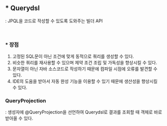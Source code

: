 ## \* Querydsl

: JPQL을 코드로 작성할 수 있도록 도와주는 빌더 API

<br br/>

### \* 장점

1. 고정된 SQL문이 아닌 조건에 맞게 동적으로 쿼리를 생성할 수 있다.
2. 비슷한 쿼리를 재사용할 수 있으며 제약 조건 조립 및 가독성을 향상시킬 수 있다.
3. 문자열이 아닌 자바 소스코드로 작성하기 때문에 컴파일 시점에 오류를 발견할 수 있다.
4. IDE의 도움을 받아서 자동 완성 기능을 이용할 수 있기 때문에 생산성을 향상시킬 수 있다.


### QueryProjection
: 생성자에 @QueryProjection을 선언하여 Querydsl로 결과를 조회할 때 객체로 바로 받아올 수 있다. 
